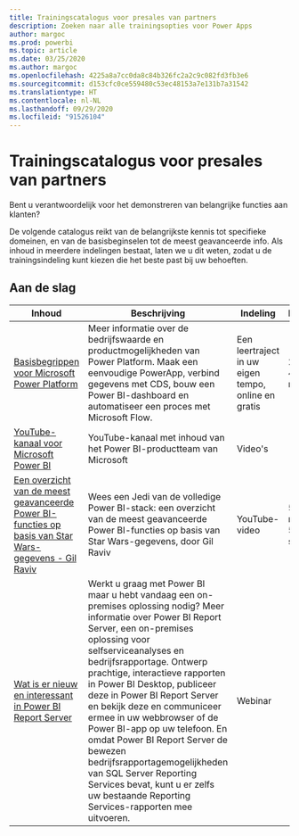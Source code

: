 ```yaml
---
title: Trainingscatalogus voor presales van partners
description: Zoeken naar alle trainingsopties voor Power Apps
author: margoc
ms.prod: powerbi
ms.topic: article
ms.date: 03/25/2020
ms.author: margoc
ms.openlocfilehash: 4225a8a7cc0da8c84b326fc2a2c9c082fd3fb3e6
ms.sourcegitcommit: d153cfc0ce559480c53ec48153a7e131b7a31542
ms.translationtype: HT
ms.contentlocale: nl-NL
ms.lasthandoff: 09/29/2020
ms.locfileid: "91526104"
---
```

# <a name="partner-pre-sales-learning-catalog"></a>Trainingscatalogus voor presales van partners

Bent u verantwoordelijk voor het demonstreren van belangrijke functies aan klanten? 

De volgende catalogus reikt van de belangrijkste kennis tot specifieke domeinen, en van de basisbeginselen tot de meest geavanceerde info. Als inhoud in meerdere indelingen bestaat, laten we u dit weten, zodat u de trainingsindeling kunt kiezen die het beste past bij uw behoeften.

## <a name="get-started"></a>Aan de slag<a name="get-started"></a>
| Inhoud  | Beschrijving | Indeling  | Lengte   |
|-------------------------------------------------------------------------------------------------------------------------------------|-------------------------------------------------------------------------------------------------------------------------------------------------------------------------------------------------------------------------------------------------------------------------------------------------------------------------------------------------------------------------------------------------------------------------------------------------------------------------------------------------------------------------------------------------------------------|---------------------------------------|-------------|
| [Basisbegrippen voor Microsoft Power Platform](/learn/paths/power-plat-fundamentals/)   | Meer informatie over de bedrijfswaarde en productmogelijkheden van Power Platform. Maak een eenvoudige PowerApp, verbind gegevens met CDS, bouw een Power BI-dashboard en automatiseer een proces met Microsoft Flow.   | Een leertraject in uw eigen tempo, online en gratis | 2 uur 42 min.   |
| [YouTube-kanaal voor Microsoft Power BI](https://www.youtube.com/user/mspowerbi/videos)                                                 | YouTube-kanaal met inhoud van het Power BI-productteam van Microsoft  | Video's |             |
| [Een overzicht van de meest geavanceerde Power BI-functies op basis van Star Wars-gegevens - Gil Raviv](https://www.youtube.com/watch?v=r0Qk5V8dvgg) | Wees een Jedi van de volledige Power BI-stack: een overzicht van de meest geavanceerde Power BI-functies op basis van Star Wars-gegevens, door Gil Raviv  | YouTube-video   | 58 min. 51 sec. |
| [Wat is er nieuw en interessant in Power BI Report Server](https://info.microsoft.com/whats-new-powerbi-report-server-ondemand.html)       | Werkt u graag met Power BI maar u hebt vandaag een on-premises oplossing nodig? Meer informatie over Power BI Report Server, een on-premises oplossing voor selfserviceanalyses en bedrijfsrapportage. Ontwerp prachtige, interactieve rapporten in Power BI Desktop, publiceer deze in Power BI Report Server en bekijk deze en communiceer ermee in uw webbrowser of de Power BI-app op uw telefoon. En omdat Power BI Report Server de bewezen bedrijfsrapportagemogelijkheden van SQL Server Reporting Services bevat, kunt u er zelfs uw bestaande Reporting Services-rapporten mee uitvoeren. | Webinar   |             |